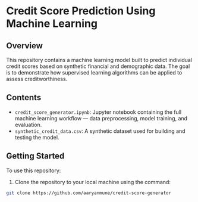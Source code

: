 # Credit Score Prediction Using Machine Learning

## Overview
This repository contains a machine learning model built to predict individual credit scores based on synthetic financial and demographic data. The goal is to demonstrate how supervised learning algorithms can be applied to assess creditworthiness.

## Contents
- `credit_score_generator.ipynb`: Jupyter notebook containing the full machine learning workflow — data preprocessing, model training, and evaluation.
- `synthetic_credit_data.csv`: A synthetic dataset used for building and testing the model.

## Getting Started
To use this repository:
1. Clone the repository to your local machine using the command:
```bash
git clone https://github.com/aaryanmune/credit-score-generator
